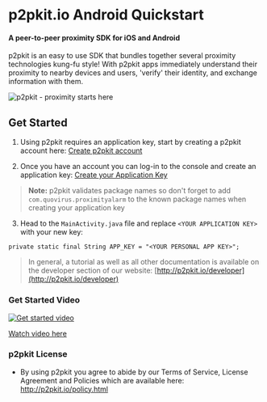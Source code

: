 # p2pkit.io Android Quickstart

#### A peer-to-peer proximity SDK for iOS and Android

p2pkit is an easy to use SDK that bundles together several proximity technologies kung-fu style! With p2pkit apps immediately understand their proximity to nearby devices and users, 'verify' their identity, and exchange information with them.

![p2pkit - proximity starts here](p2pkit-quickstart-android.png)

## Get Started

1. Using p2pkit requires an application key, start by creating a p2pkit account here:
[Create p2pkit account](http://p2pkit.io/signup.html)

2. Once you have an account you can log-in to the console and create an application key: [Create your Application Key](https://p2pkit-console.uepaa.ch/login)

> **Note:** p2pkit validates package names so don't forget to add ``com.quovirus.proximityalarm`` to the known package names when creating your application key

3. Head to the ``MainActivity.java`` file and replace ``<YOUR APPLICATION KEY>`` with your new key:

  ```
  private static final String APP_KEY = "<YOUR PERSONAL APP KEY>";
  ```

> In general, a tutorial as well as all other documentation is available on the developer section of our website:
[http://p2pkit.io/developer](http://p2pkit.io/developer)



### Get Started Video

[![Get started video](https://i.ytimg.com/vi/P10GcELDAmU/mqdefault.jpg)](https://www.youtube.com/watch?v=P10GcELDAmU)

[Watch video here](https://www.youtube.com/watch?v=P10GcELDAmU)


### p2pkit License

* By using p2pkit you agree to abide by our Terms of Service, License Agreement and Policies which are available here: http://p2pkit.io/policy.html

